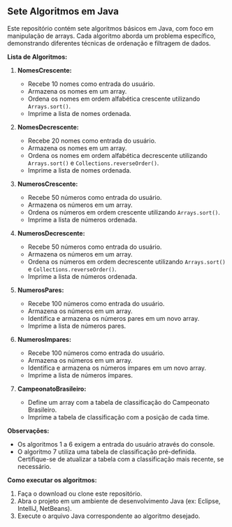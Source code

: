 ## Sete Algoritmos em Java

Este repositório contém sete algoritmos básicos em Java, com foco em manipulação de arrays. Cada algoritmo aborda um problema específico, demonstrando diferentes técnicas de ordenação e filtragem de dados.

**Lista de Algoritmos:**

1. **NomesCrescente:**
    * Recebe 10 nomes como entrada do usuário.
    * Armazena os nomes em um array.
    * Ordena os nomes em ordem alfabética crescente utilizando `Arrays.sort()`.
    * Imprime a lista de nomes ordenada.

2. **NomesDecrescente:**
    * Recebe 20 nomes como entrada do usuário.
    * Armazena os nomes em um array.
    * Ordena os nomes em ordem alfabética decrescente utilizando `Arrays.sort()` e `Collections.reverseOrder()`.
    * Imprime a lista de nomes ordenada.

3. **NumerosCrescente:**
    * Recebe 50 números como entrada do usuário.
    * Armazena os números em um array.
    * Ordena os números em ordem crescente utilizando `Arrays.sort()`.
    * Imprime a lista de números ordenada.

4. **NumerosDecrescente:**
    * Recebe 50 números como entrada do usuário.
    * Armazena os números em um array.
    * Ordena os números em ordem decrescente utilizando `Arrays.sort()` e `Collections.reverseOrder()`.
    * Imprime a lista de números ordenada.

5. **NumerosPares:**
    * Recebe 100 números como entrada do usuário.
    * Armazena os números em um array.
    * Identifica e armazena os números pares em um novo array.
    * Imprime a lista de números pares.

6. **NumerosImpares:**
    * Recebe 100 números como entrada do usuário.
    * Armazena os números em um array.
    * Identifica e armazena os números ímpares em um novo array.
    * Imprime a lista de números ímpares.

7. **CampeonatoBrasileiro:**
    * Define um array com a tabela de classificação do Campeonato Brasileiro.
    * Imprime a tabela de classificação com a posição de cada time.

**Observações:**

* Os algoritmos 1 a 6 exigem a entrada do usuário através do console.
* O algoritmo 7 utiliza uma tabela de classificação pré-definida. Certifique-se de atualizar a tabela com a classificação mais recente, se necessário.

**Como executar os algoritmos:**

1. Faça o download ou clone este repositório.
2. Abra o projeto em um ambiente de desenvolvimento Java (ex: Eclipse, IntelliJ, NetBeans).
3. Execute o arquivo Java correspondente ao algoritmo desejado.
